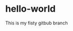 # hello-world
<!DOCTYPE html>
<html lang="en">
<head>
    <meta charset="UTF-8">
    <meta http-equiv="X-UA-Compatible" content="IE=edge">
    <meta name="viewport" content="width=device-width, initial-scale=1.0">
    <title>website test</title>
</head>
<body>
    <P> This is my fisty gitbub branch</P>
</body>
</html>
